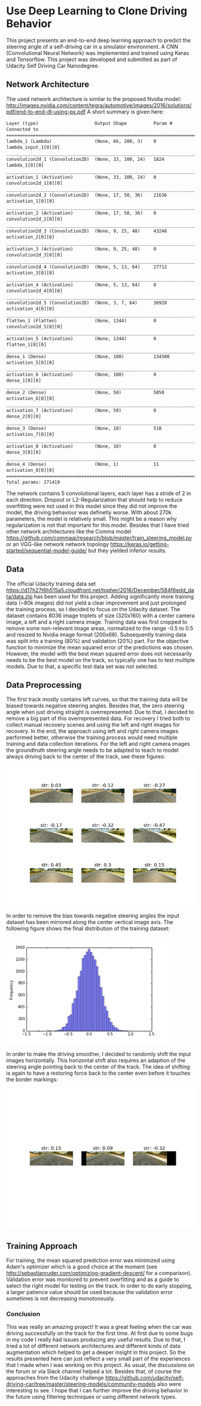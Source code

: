 # Use Deep Learning to Clone Driving Behavior
This project presents an end-to-end deep learning approach to predict the steering angle of a self-driving car in a simulator environment. 
A CNN (Convolutional Neural Network) was implemented and trained using Keras and Tensorflow.
This project was developed and submitted as part of Udacity Self Driving Car Nanodegree. 

## Network Architecture
The used network architecture is similar to the proposed Nvidia model: 
<http://images.nvidia.com/content/tegra/automotive/images/2016/solutions/pdf/end-to-end-dl-using-px.pdf>
A short summary is given here:

```
Layer (type)                     Output Shape          Param #     Connected to                     
====================================================================================================
lambda_1 (Lambda)                (None, 66, 200, 3)    0           lambda_input_1[0][0]             
____________________________________________________________________________________________________
convolution2d_1 (Convolution2D)  (None, 33, 100, 24)   1824        lambda_1[0][0]                   
____________________________________________________________________________________________________
activation_1 (Activation)        (None, 33, 100, 24)   0           convolution2d_1[0][0]            
____________________________________________________________________________________________________
convolution2d_2 (Convolution2D)  (None, 17, 50, 36)    21636       activation_1[0][0]               
____________________________________________________________________________________________________
activation_2 (Activation)        (None, 17, 50, 36)    0           convolution2d_2[0][0]            
____________________________________________________________________________________________________
convolution2d_3 (Convolution2D)  (None, 9, 25, 48)     43248       activation_2[0][0]               
____________________________________________________________________________________________________
activation_3 (Activation)        (None, 9, 25, 48)     0           convolution2d_3[0][0]            
____________________________________________________________________________________________________
convolution2d_4 (Convolution2D)  (None, 5, 13, 64)     27712       activation_3[0][0]               
____________________________________________________________________________________________________
activation_4 (Activation)        (None, 5, 13, 64)     0           convolution2d_4[0][0]            
____________________________________________________________________________________________________
convolution2d_5 (Convolution2D)  (None, 3, 7, 64)      36928       activation_4[0][0]               
____________________________________________________________________________________________________
flatten_1 (Flatten)              (None, 1344)          0           convolution2d_5[0][0]            
____________________________________________________________________________________________________
activation_5 (Activation)        (None, 1344)          0           flatten_1[0][0]                  
____________________________________________________________________________________________________
dense_1 (Dense)                  (None, 100)           134500      activation_5[0][0]               
____________________________________________________________________________________________________
activation_6 (Activation)        (None, 100)           0           dense_1[0][0]                    
____________________________________________________________________________________________________
dense_2 (Dense)                  (None, 50)            5050        activation_6[0][0]               
____________________________________________________________________________________________________
activation_7 (Activation)        (None, 50)            0           dense_2[0][0]                    
____________________________________________________________________________________________________
dense_3 (Dense)                  (None, 10)            510         activation_7[0][0]               
____________________________________________________________________________________________________
activation_8 (Activation)        (None, 10)            0           dense_3[0][0]                    
____________________________________________________________________________________________________
dense_4 (Dense)                  (None, 1)             11          activation_8[0][0]               
====================================================================================================
Total params: 271419
```
The network contains 5 convolutional layers, each layer has a stride of 2 in each direction. 
Dropout or L2-Regularization that should help to reduce overfitting were not used in this model since 
they did not improve the model, the driving behaviour was definetly worse.
With about 270k parameters, the model is relatively small. 
This might be a reason why regularization is not that important for this model.
Besides that I have tried other network architectures like the Comma model
<https://github.com/commaai/research/blob/master/train_steering_model.py> or an VGG-like network network topology
<https://keras.io/getting-started/sequential-model-guide/> but they yielded inferior results.

## Data 
The official Udacity training data set <https://d17h27t6h515a5.cloudfront.net/topher/2016/December/584f6edd_data/data.zip> has been used for this project. Adding significantly more training data (~80k images) did not yield a clear improvement and just prolonged the training process, so I decided to focus on the Udacity dataset.
The dataset contains 8036 image triplets of size (320x160) with a center camera image, a left and a right camera image. Training data was first cropped to remove some non-relevant image areas, normalized to the range -0.5 to 0.5 and resized to Nvidia image format (200x66). Subsequently training data was split into a training (80%) and validation (20%) part. For the objective function to minimize the mean squared error of the predictions was chosen. However, the model with the best mean squared error does not necessarily needs to be the best model on the track, so typically one has to test multiple models. Due to that, a specific test data set was not selected.

## Data Preprocessing
The first track mostly contains left curves, so that the training data will be biased towards negative steering angles. Besides that, the zero steering angle when just driving straight is overrepresented. Due to that, I decided to remove a big part of this overrepresented data. For recovery I tried both to collect manual recovery scenes and using the left and right images for recovery. In the end, the approach using left and right camera images performed better, otherwise the training process would need multiple training and data collection iterations.
For the left and right camera images the groundtruth steering angle needs to be adapted to teach to model always driving back to the center of the track, see these figures:

![png](foo.png "Left/center/right images")

In order to remove the bias towards negative steering angles the input dataset has been mirrored along the center vertical image axis. 
The following figure shows the final distribution of the training dataset:

![png](data_histogram.png "Training steering angle histogram")

In order to make the driving smoother, I decided to randomly shift the input images horizontally. This horizontal shift also requires an adaption of the steering angle pointing back to the center of the track. The idea of shifting is again to have a restoring force back to the center even before it touches the border markings:

![png](shifted_images.png "Shifting training images for data augmentation")

## Training Approach
For training, the mean squared prediction error was minimized using Adam's optimizer which is a good choice at the moment (see <http://sebastianruder.com/optimizing-gradient-descent/> for a comparison). Validation error was monitored to prevent overfitting and as a guide to select the right model for testing on the track. In order to do early stopping, a larger patience value should be used because the validation error sometimes is not decreasing monotonously.


### Conclusion
This was really an amazing project! It was a great feeling when the car was driving successfully on the track for the first time. At first due to some bugs in my code I really had issues producing any useful results. Due to that, I tried a lot of different network architectures and different kinds of data augmentation which helped to get a deeper insight in this project. So the results presented here can just reflect a very small part of the experiences that I made when I was working on this project. As usual, the discussions on the forum or via Slack channel helped a lot. Besides that, of course the approaches from the Udacity challenge <https://github.com/udacity/self-driving-car/tree/master/steering-models/community-models> also were interesting to see. I hope that I can further improve the driving behavior in the future using filtering techniques or using different network types.
